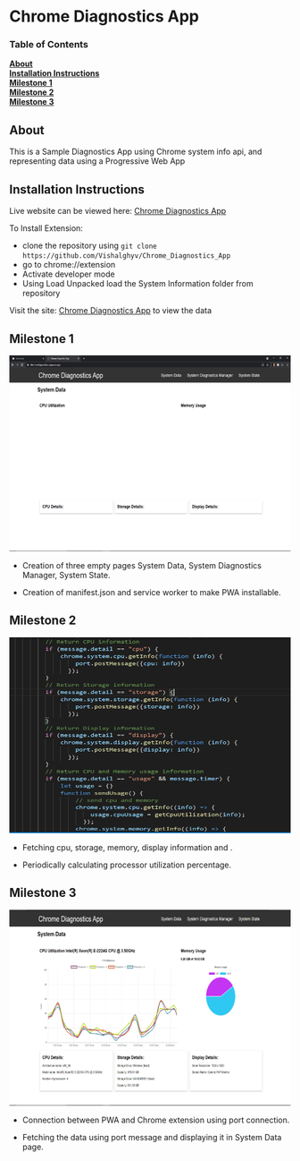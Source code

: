 # Chrome Diagnostics App

### Table of Contents
**[About](#about)**<br>
**[Installation Instructions](#installation-instructions)**<br>
**[Milestone 1](#mile-stone-1)**<br>
**[Milestone 2](#mile-stone-2)**<br>
**[Milestone 3](#mile-stone-3)**<br>

## About
This is a Sample Diagnostics App using Chrome system info api, and representing data using a Progressive Web App

## Installation Instructions
Live website can be viewed here: [Chrome Diagnostics App](https://chrome-diagnostics-app.web.app/)<br>

To Install Extension:<br>
* clone the repository using `git clone https://github.com/Vishalghyv/Chrome_Diagnostics_App `<br>
* go to chrome://extension<br>
* Activate developer mode<br>
* Using Load Unpacked load the System Information folder from repository<br>

Visit the site: [Chrome Diagnostics App](https://chrome-diagnostics-app.web.app/) to view the data<br>

## Milestone 1
<img src="https://github.com/Vishalghyv/Chrome_Diagnostics_App/blob/master/img/milestone-1.png" height="350" width="700" alt="Milestone 1">
<br>

* Creation of three empty pages System Data, System Diagnostics Manager, System State.

* Creation of manifest.json and service worker to make PWA installable.

## Milestone 2
<img src="https://github.com/Vishalghyv/Chrome_Diagnostics_App/blob/master/img/milestone-2.png" height="350" width="700" alt="Milestone 2">
<br>

* Fetching cpu, storage, memory, display information and .

* Periodically calculating processor utilization percentage.

## Milestone 3
<img src="https://github.com/Vishalghyv/Chrome_Diagnostics_App/blob/master/img/milestone-3.jpg" height="350" width="700" alt="Milestone 3">

* Connection between PWA and Chrome extension using port connection.

* Fetching the data using port message and displaying it in System Data page.

